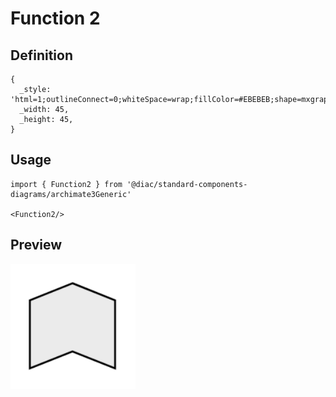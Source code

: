 # Function 2

## Definition

```
{
  _style: 'html=1;outlineConnect=0;whiteSpace=wrap;fillColor=#EBEBEB;shape=mxgraph.archimate3.function;',
  _width: 45,
  _height: 45,
}
```

## Usage

```
import { Function2 } from '@diac/standard-components-diagrams/archimate3Generic'

<Function2/>
```

## Preview

<img src="./function-2.png" width="200"/>
